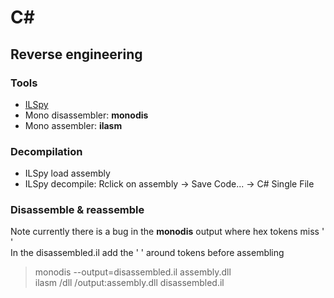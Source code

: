 # C#

## Reverse engineering

### Tools
* [ILSpy](https://github.com/icsharpcode/AvaloniaILSpy)
* Mono disassembler: **monodis**
* Mono assembler: **ilasm**

### Decompilation
* ILSpy load assembly
* ILSpy decompile: Rclick on assembly -> Save Code... -> C# Single File

### Disassemble & reassemble
Note currently there is a bug in the **monodis** output where hex tokens miss ' '  
In the disassembled.il add the ' ' around tokens before assembling
> monodis --output=disassembled.il assembly.dll  
> ilasm /dll /output:assembly.dll disassembled.il  

